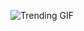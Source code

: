 
<!-- GIF_SECTION -->
![Trending GIF](https://media2.giphy.com/media/v1.Y2lkPThiYjIxNzcyM3VnbHFpcXJoZzA2MnF3Ym1haGg4bnBnM2xheGg4d3MxYXB2ZWVrayZlcD12MV9naWZzX3NlYXJjaCZjdD1n/V4NSR1NG2p0KeJJyr5/giphy.gif)
<!-- END_GIF_SECTION -->
